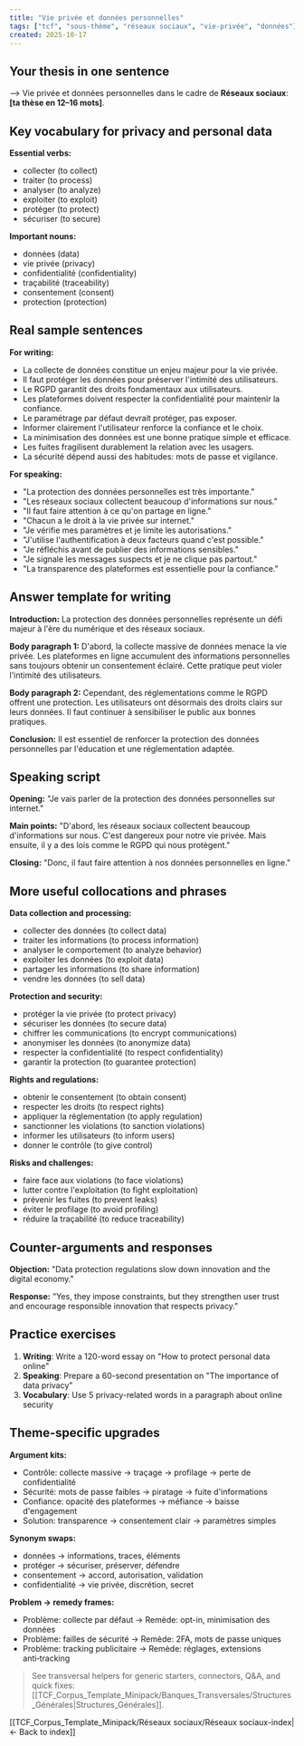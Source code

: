 ```yaml
---
title: "Vie privée et données personnelles"
tags: ["tcf", "sous-thème", "réseaux sociaux", "vie-privée", "données"]
created: 2025-10-17
---
```


## Your thesis in one sentence
⟶ Vie privée et données personnelles dans le cadre de **Réseaux sociaux**: __[ta thèse en 12–16 mots]__.

## Key vocabulary for privacy and personal data

**Essential verbs:**
- collecter (to collect)
- traiter (to process)
- analyser (to analyze)
- exploiter (to exploit)
- protéger (to protect)
- sécuriser (to secure)

**Important nouns:**
- données (data)
- vie privée (privacy)
- confidentialité (confidentiality)
- traçabilité (traceability)
- consentement (consent)
- protection (protection)

## Real sample sentences

**For writing:**
- La collecte de données constitue un enjeu majeur pour la vie privée.
- Il faut protéger les données pour préserver l'intimité des utilisateurs.
- Le RGPD garantit des droits fondamentaux aux utilisateurs.
- Les plateformes doivent respecter la confidentialité pour maintenir la confiance.
 - Le paramétrage par défaut devrait protéger, pas exposer.
 - Informer clairement l'utilisateur renforce la confiance et le choix.
 - La minimisation des données est une bonne pratique simple et efficace.
 - Les fuites fragilisent durablement la relation avec les usagers.
 - La sécurité dépend aussi des habitudes: mots de passe et vigilance.

**For speaking:**
- "La protection des données personnelles est très importante."
- "Les réseaux sociaux collectent beaucoup d'informations sur nous."
- "Il faut faire attention à ce qu'on partage en ligne."
- "Chacun a le droit à la vie privée sur internet."
 - "Je vérifie mes paramètres et je limite les autorisations."
 - "J'utilise l'authentification à deux facteurs quand c'est possible."
 - "Je réfléchis avant de publier des informations sensibles."
 - "Je signale les messages suspects et je ne clique pas partout."
 - "La transparence des plateformes est essentielle pour la confiance."

## Answer template for writing

**Introduction:**
La protection des données personnelles représente un défi majeur à l'ère du numérique et des réseaux sociaux.

**Body paragraph 1:**
D'abord, la collecte massive de données menace la vie privée. Les plateformes en ligne accumulent des informations personnelles sans toujours obtenir un consentement éclairé. Cette pratique peut violer l'intimité des utilisateurs.

**Body paragraph 2:**
Cependant, des réglementations comme le RGPD offrent une protection. Les utilisateurs ont désormais des droits clairs sur leurs données. Il faut continuer à sensibiliser le public aux bonnes pratiques.

**Conclusion:**
Il est essentiel de renforcer la protection des données personnelles par l'éducation et une réglementation adaptée.

## Speaking script

**Opening:**
"Je vais parler de la protection des données personnelles sur internet."

**Main points:**
"D'abord, les réseaux sociaux collectent beaucoup d'informations sur nous. C'est dangereux pour notre vie privée. Mais ensuite, il y a des lois comme le RGPD qui nous protègent."

**Closing:**
"Donc, il faut faire attention à nos données personnelles en ligne."

## More useful collocations and phrases

**Data collection and processing:**
- collecter des données (to collect data)
- traiter les informations (to process information)
- analyser le comportement (to analyze behavior)
- exploiter les données (to exploit data)
- partager les informations (to share information)
- vendre les données (to sell data)

**Protection and security:**
- protéger la vie privée (to protect privacy)
- sécuriser les données (to secure data)
- chiffrer les communications (to encrypt communications)
- anonymiser les données (to anonymize data)
- respecter la confidentialité (to respect confidentiality)
- garantir la protection (to guarantee protection)

**Rights and regulations:**
- obtenir le consentement (to obtain consent)
- respecter les droits (to respect rights)
- appliquer la réglementation (to apply regulation)
- sanctionner les violations (to sanction violations)
- informer les utilisateurs (to inform users)
- donner le contrôle (to give control)

**Risks and challenges:**
- faire face aux violations (to face violations)
- lutter contre l'exploitation (to fight exploitation)
- prévenir les fuites (to prevent leaks)
- éviter le profilage (to avoid profiling)
- réduire la traçabilité (to reduce traceability)

## Counter-arguments and responses

**Objection:** "Data protection regulations slow down innovation and the digital economy."

**Response:** "Yes, they impose constraints, but they strengthen user trust and encourage responsible innovation that respects privacy."

## Practice exercises

1. **Writing**: Write a 120-word essay on "How to protect personal data online"
2. **Speaking**: Prepare a 60-second presentation on "The importance of data privacy"
3. **Vocabulary**: Use 5 privacy-related words in a paragraph about online security

## Theme-specific upgrades

**Argument kits:**
- Contrôle: collecte massive → traçage → profilage → perte de confidentialité
- Sécurité: mots de passe faibles → piratage → fuite d'informations
- Confiance: opacité des plateformes → méfiance → baisse d'engagement
- Solution: transparence → consentement clair → paramètres simples

**Synonym swaps:**
- données → informations, traces, éléments
- protéger → sécuriser, préserver, défendre
- consentement → accord, autorisation, validation
- confidentialité → vie privée, discrétion, secret

**Problem → remedy frames:**
- Problème: collecte par défaut → Remède: opt-in, minimisation des données
- Problème: failles de sécurité → Remède: 2FA, mots de passe uniques
- Problème: tracking publicitaire → Remède: réglages, extensions anti‑tracking

> See transversal helpers for generic starters, connectors, Q&A, and quick fixes: [[TCF_Corpus_Template_Minipack/Banques_Transversales/Structures_Générales|Structures_Générales]].

[[TCF_Corpus_Template_Minipack/Réseaux sociaux/Réseaux sociaux-index|← Back to index]]